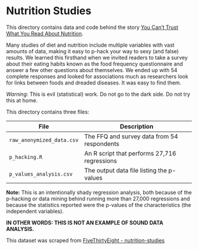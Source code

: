 # Nutrition Studies

This directory contains data and code behind the story [You Can’t Trust What You Read About Nutrition](http://fivethirtyeight.com/features/you-cant-trust-what-you-read-about-nutrition).

Many studies of diet and nutrition include multiple variables with vast amounts of data, making it easy to p-hack your way to sexy (and false) results. We learned this firsthand when we invited readers to take a survey about their eating habits known as the food frequency questionnaire and answer a few other questions about themselves. We ended up with 54 complete responses and looked for associations much as researchers look for links between foods and dreaded diseases. It was easy to find them.

*Warning*: This is evil (statistical) work. Do not go to the dark side. Do not try this at home.

This directory contains three files:

File | Description
--- | -----
`raw_anonymized_data.csv` | The FFQ and survey data from 54 respondents
`p_hacking.R` | An R script that performs 27,716 regressions
`p_values_analysis.csv` | The output data file listing the p-values

**Note:** This is an intentionally shady regression analysis, both because of the p-hacking or data mining behind running more than 27,000 regressions and because the statistics reported were the p-values of the characteristics (the independent variables).

**IN OTHER WORDS: THIS IS NOT AN EXAMPLE OF SOUND DATA ANALYSIS.**

This dataset was scraped from [FiveThirtyEight - nutrition-studies](https://github.com//fivethirtyeight/data/tree/master/nutrition-studies)